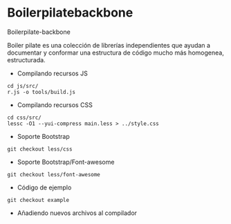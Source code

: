 Boilerpilatebackbone
====================

Boilerpilate-backbone

Boiler pilate es una colección de librerías independientes que ayudan a documentar y conformar una estructura de código mucho
más homogenea, estructurada.

* Compilando recursos JS

```
cd js/src/
r.js -o tools/build.js
```

* Compilando recursos CSS

```
cd css/src/
lessc -O1 --yui-compress main.less > ../style.css
```

* Soporte Bootstrap
```
git checkout less/css
```

* Soporte Bootstrap/Font-awesome
```
git checkout less/font-awesome
```
* Código de ejemplo
```
git checkout example
```

* Añadiendo nuevos archivos al compilador